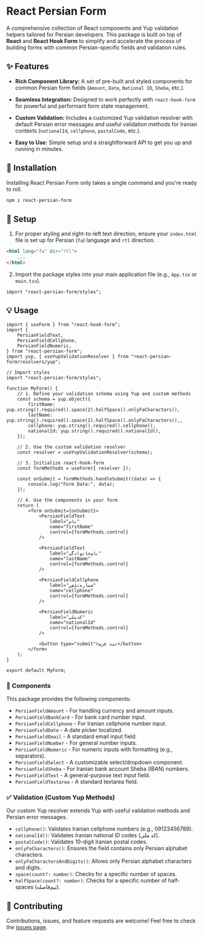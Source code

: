 # React Persian Form

A comprehensive collection of React components and Yup validation helpers tailored for Persian developers. This package is built on top of **React** and **React Hook Form** to simplify and accelerate the process of building forms with common Persian-specific fields and validation rules.

## ✨ Features

- **Rich Component Library:** A set of pre-built and styled components for common Persian form fields (`Amount`, `Date`, `National ID`, `Sheba`, etc.).

- **Seamless Integration:** Designed to work perfectly with `react-hook-form` for powerful and performant form state management.

- **Custom Validation:** Includes a customized Yup validation resolver with default Persian error messages and useful validation methods for Iranian contexts (`nationalId`, `cellphone`, `postalCode`, etc.).

- **Easy to Use:** Simple setup and a straightforward API to get you up and running in minutes.

## 🚀 Installation

Installing React Persian Form only takes a single command and you're ready to roll.

```bash
npm i react-persian-form
```

## 🔧 Setup

1. For proper styling and right-to-left text direction, ensure your `index.html` file is set up for Persian (`fa`) language and `rtl` direction.

```html
<html lang="fa" dir="rtl">
    ...
</html>
```

2. Import the package styles into your main application file (e.g., `App.tsx` or `main.tsx`).

```tsx
import "react-persian-form/styles";
```

## 💡 Usage

```tsx
import { useForm } from "react-hook-form";
import {
    PersianFieldText,
    PersianFieldCellphone,
    PersianFieldNumeric,
} from "react-persian-form";
import yup, { useYupValidationResolver } from "react-persian-form/resolvers/yup";

// Import styles
import "react-persian-form/styles";

function MyForm() {
    // 1. Define your validation schema using Yup and custom methods
    const schema = yup.object({
        firstName: yup.string().required().space(2).halfSpace().onlyFaCharacters(),
        lastName: yup.string().required().space(2).halfSpace().onlyFaCharacters(),,
        cellphone: yup.string().required().cellphone(),
        nationalId: yup.string().required().nationalId(),
    });

    // 2. Use the custom validation resolver
    const resolver = useYupValidationResolver(schema);

    // 3. Initialize react-hook-form
    const formMethods = useForm({ resolver });

    const onSubmit = formMethods.handleSubmit((data) => {
        console.log("Form Data:", data);
    });

    // 4. Use the components in your form
    return (
        <form onSubmit={onSubmit}>
            <PersianFieldText
                label="نام"
                name="firstName"
                control={formMethods.control}
            />

            <PersianFieldText
                label="نام‌خانوادگی"
                name="lastName"
                control={formMethods.control}
            />

            <PersianFieldCellphone
                label="شماره‌تلفن"
                name="cellphone"
                control={formMethods.control}
            />

            <PersianFieldNumeric
                label="کدملی"
                name="nationalId"
                control={formMethods.control}
            />

            <button type="submit">ثبت فرم</button>
        </form>
    );
}

export default MyForm;
```

### 🧩 Components

This package provides the following components:

- `PersianFieldAmount` - For handling currency and amount inputs.
- `PersianFieldBankCard` - For bank card number input.
- `PersianFieldCellphone` - For Iranian cellphone number input.
- `PersianFieldDate` - A date picker localized.
- `PersianFieldEmail` - A standard email input field.
- `PersianFieldNumber` - For general number inputs.
- `PersianFieldNumeric` - For numeric inputs with formatting (e.g., separators).
- `PersianFieldSelect` - A customizable select/dropdown component.
- `PersianFieldSheba` - For Iranian bank account Sheba (IBAN) numbers.
- `PersianFieldText` - A general-purpose text input field.
- `PersianFieldTextarea` - A standard textarea field.

### ✅ Validation (Custom Yup Methods)

Our custom Yup resolver extends Yup with useful validation methods and Persian error messages.

- `cellphone()`: Validates Iranian cellphone numbers (e.g., 09123456789).
- `nationalId()`: Validates Iranian national ID codes (کد ملی).
- `postalCode()`: Validates 10-digit Iranian postal codes.
- `onlyFaCharacters()`: Ensures the field contains only Persian alphabet characters.
- `onlyFaCharactersAndDigits()`: Allows only Persian alphabet characters and digits.
- `space(count?: number)`: Checks for a specific number of spaces.
- `halfSpace(count?: number)`: Checks for a specific number of half-spaces (نیم‌فاصله).

## 🤝 Contributing

Contributions, issues, and feature requests are welcome! Feel free to check the [issues page](https://github.com/prhmhoseyni/react-persian-form/issues).
